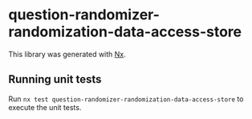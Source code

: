 # question-randomizer-randomization-data-access-store

This library was generated with [Nx](https://nx.dev).

## Running unit tests

Run `nx test question-randomizer-randomization-data-access-store` to execute the unit tests.
